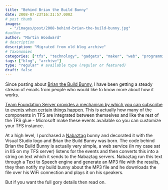 ```yaml
---
title: "Behind Brian the Build Bunny"
date: 2008-07-23T16:31:57.000Z
# post thumb
images:
  - "/images/post/2008-behind-brian-the-build-bunny.jpg"
#author
author: "Martin Woodward"
# description
description: "Migrated from old blog archive"
# Taxonomies
categories: ["tfs", "technology", "gadgets", "maker", "web", "programming"]
tags: ["blog", "archive"]
type: "regular" # available type (regular or featured)
draft: false
---
```

[](http://www.youtube.com/watch?v=Is32fWJJA-I) Since posting about [Brian the Build Bunny](http://www.woodwardweb.com/gadgets/000434.html), I have been getting a steady stream of emails from people who would like to know more about how it works.  

[Team Foundation Server provides a mechanism by which you can subscribe to events when certain things happen](http://msdn.microsoft.com/en-us/magazine/cc507647.aspx).  This is actually how many of the components in TFS are integrated between themselves and like the rest of the TFS glue - Microsoft make these events available so you can customize your TFS instance.  

At a high level, I purchased a [Nabaztag](http://www.nabaztag.com/) bunny and decorated it with the Visual Studio logo and Brian the Build Bunny was born. The code behind Brian the Build Bunny is actually very simple, a web service (in my case sat in IIS on my TFS server) listens for the events and then converts this into a string on text which it sends to the Nabaztag servers.  Nabaztag run this text through a Text to Speech engine and generate an MP3 file with the results, they then notify my build bunny about the MP3 file and he downloads the file over his WiFi connection and plays it on his speakers.  

But if you want the full gory details then read on.
